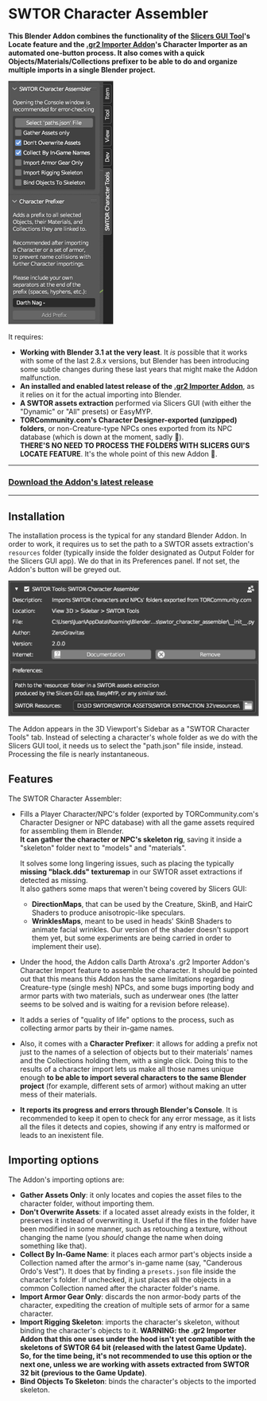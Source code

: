 # SWTOR Character Assembler

**This Blender Addon combines the functionality of the [Slicers GUI Tool](https://github.com/SWTOR-Slicers/Slicers-GUI)'s Locate feature and the [.gr2 Importer Addon](https://github.com/SWTOR-Slicers/Granny2-Plug-In-Blender-2.8x)'s Character Importer as an automated one-button process. It also comes with a quick Objects/Materials/Collections prefixer to be able to do and organize multiple imports in a single Blender project.**

![Alt text](images/swtor-character-assembler-010.png)


It requires:
* **Working with Blender 3.1 at the very least**. It *is* possible that it works with some of the last 2.8.x versions, but Blender has been introducing some subtle changes during these last years that might make the Addon malfunction. 
* **An installed and enabled latest release of the [.gr2 Importer Addon](https://github.com/SWTOR-Slicers/Granny2-Plug-In-Blender-2.8x)**, as it relies on it for the actual importing into Blender.
* **A SWTOR assets extraction** performed via Slicers GUI (with either the "Dynamic" or "All" presets) or EasyMYP.
* **TORCommunity.com's Character Designer-exported (unzipped) folders**, or non-Creature-type NPCs ones exported from its NPC database (which is down at the moment, sadly 🙁).  
  **THERE'S NO NEED TO PROCESS THE FOLDERS WITH SLICERS GUI'S LOCATE FEATURE**. It's the whole point of this new Addon 🙂.

---
### **[Download the Addon's latest release](https://github.com/SWTOR-Slicers/SWTOR-Character-Locator/releases/latest)**
---

## Installation
The installation process is the typical for any standard Blender Addon. In order to work, it requires us to set the path to a SWTOR assets extraction's `resources` folder (typically inside the folder designated as Output Folder for the Slicers GUI app). We do that in its Preferences panel. If not set, the Addon's button will be greyed out.

![Alt text](images/swtor-character-assembler-020.png)

The Addon appears in the 3D Viewport's Sidebar as a "SWTOR Character Tools" tab. Instead of selecting a character's whole folder as we do with the Slicers GUI tool, it needs us to select the "path.json" file inside, instead. Processing the file is nearly instantaneous.

## Features

The SWTOR Character Assembler:
* Fills a Player Character/NPC's folder (exported by TORCommunity.com's Character Designer or NPC database) with all the game assets required for assembling them in Blender.  
  **It can gather the character or NPC's skeleton rig**, saving it inside a "skeleton" folder next to "models" and "materials".

  It solves some long lingering issues, such as placing the typically **missing "black.dds" texturemap** in our SWTOR asset extractions if detected as missing.  
  It also gathers some maps that weren't being covered by Slicers GUI:
  * **DirectionMaps**, that can be used by the Creature, SkinB, and HairC Shaders to produce anisotropic-like speculars.
  * **WrinklesMaps**, meant to be used in heads' SkinB Shaders to animate facial wrinkles. Our version of the shader doesn't support them yet, but some experiments are being carried in order to implement their use).


* Under the hood, the Addon calls Darth Atroxa's .gr2 Importer Addon's Character Import feature to assemble the character. It should be pointed out that this means this Addon has the same limitations regarding Creature-type (single mesh) NPCs, and some bugs importing body and armor parts with two materials, such as underwear ones (the latter seems to be solved and is waiting for a revision before release).
* It adds a series of "quality of life" options to the process, such as collecting armor parts by their in-game names.
* Also, it comes with a **Character Prefixer**: it allows for adding a prefix not just to the names of a selection of objects but to their materials' names and the Collections holding them, with a single click. Doing this to the results of a character import lets us make all those names unique enough **to be able to import several characters to the same Blender project** (for example, different sets of armor) without making an utter mess of their materials.
* **It reports its progress and errors through Blender's Console**. It is recommended to keep it open to check for any error message, as it lists all the files it detects and copies, showing if any entry is malformed or leads to an inexistent file.

## Importing options
The Addon's importing options are:
* **Gather Assets Only**: it only locates and copies the asset files to the character folder, without importing them.
* **Don't Overwrite Assets**: if a located asset already exists in the folder, it preserves it instead of overwriting it. Useful if the files in the folder have been modified in some manner, such as retouching a texture, without changing the name (you *should* change the name when doing something like that).
* **Collect By In-Game Name**: it places each armor part's objects inside a Collection named after the armor's in-game name (say, "Canderous Ordo's Vest"). It does that by finding a `presets.json` file inside the character's folder. If unchecked, it just places all the objects in a common Collection named after the character folder's name.
* **Import Armor Gear Only**: discards the non armor-body parts of the character, expediting the creation of multiple sets of armor for a same character.
* **Import Rigging Skeleton**: imports the character's skeleton, without binding the character's objects to it. **WARNING: the .gr2 Importer Addon that this one uses under the hood isn't yet compatible with the skeletons of SWTOR 64 bit (released with the latest Game Update). So, for the time being, it's not recommended to use this option or the next one, unless we are working with assets extracted from SWTOR 32 bit (previous to the Game Update)**.
* **Bind Objects To Skeleton**: binds the character's objects to the imported skeleton.


